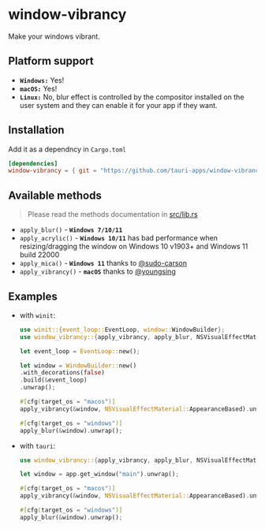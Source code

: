 # window-vibrancy

Make your windows vibrant.

## Platform support

- **`Windows:`** Yes!
- **`macOS:`** Yes!
- **`Linux:`** No, blur effect is controlled by the compositor installed on the user system and they can enable it for your app if they want.

## Installation

Add it as a dependncy in `Cargo.toml`
```toml
[dependencies]
window-vibrancy = { git = "https://github.com/tauri-apps/window-vibrancy" }
```

## Available methods

> Please read the methods documentation in [src/lib.rs](src/lib.rs)
- `apply_blur()` - **`Windows 7/10/11`**
- `apply_acrylic()` - **`Windows 10/11`** has bad performance when resizing/dragging the window on Windows 10 v1903+ and Windows 11 build 22000
- `apply_mica()` - **`Windows 11`** thanks to [@sudo-carson](https://github.com/sudo-carson)
- `apply_vibrancy()` - **`macOS`** thanks to [@youngsing](https://github.com/youngsing)

## Examples

- with `winit`:
    ```rs
    use winit::{event_loop::EventLoop, window::WindowBuilder};
    use window_vibrancy::{apply_vibrancy, apply_blur, NSVisualEffectMaterial};

    let event_loop = EventLoop::new();

    let window = WindowBuilder::new()
    .with_decorations(false)
    .build(&event_loop)
    .unwrap();

    #[cfg(target_os = "macos")]
    apply_vibrancy(&window, NSVisualEffectMaterial::AppearanceBased).unwrap();

    #[cfg(target_os = "windows")]
    apply_blur(&window).unwrap();
    ```

- with `tauri`:
    ```rs
    use window_vibrancy::{apply_vibrancy, apply_blur, NSVisualEffectMaterial};

    let window = app.get_window("main").unwrap();

    #[cfg(target_os = "macos")]
    apply_vibrancy(&window, NSVisualEffectMaterial::AppearanceBased).unwrap();

    #[cfg(target_os = "windows")]
    apply_blur(&window).unwrap();
    ```
